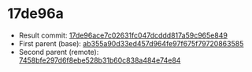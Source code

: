 # 17de96a
- Result commit: [17de96ace7c02631fc047dcddd817a59c965e849](https://github.com/MarlinFirmware/Marlin/commit/17de96ace7c02631fc047dcddd817a59c965e849)
- First parent (base): [ab355a90d33ed457d964fe97f675f79720863585](https://github.com/MarlinFirmware/Marlin/commit/ab355a90d33ed457d964fe97f675f79720863585)
- Second parent (remote): [7458bfe297d6f8ebe528b31b60c838a484e74e84](https://github.com/MarlinFirmware/Marlin/commit/7458bfe297d6f8ebe528b31b60c838a484e74e84)
